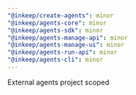 ```yaml
---
"@inkeep/create-agents": minor
"@inkeep/agents-core": minor
"@inkeep/agents-sdk": minor
"@inkeep/agents-manage-api": minor
"@inkeep/agents-manage-ui": minor
"@inkeep/agents-run-api": minor
"@inkeep/agents-cli": minor
---
```


External agents project scoped
